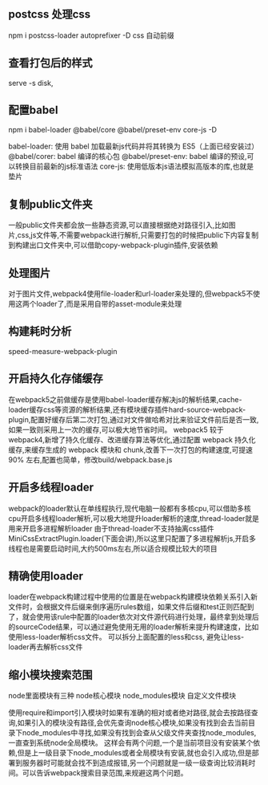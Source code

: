 ## postcss 处理css 
npm i postcss-loader autoprefixer -D
css 自动前缀


## 查看打包后的样式 
serve -s disk,


## 配置babel 
npm i babel-loader @babel/core @babel/preset-env core-js -D

babel-loader: 使用 babel 加载最新js代码并将其转换为 ES5（上面已经安装过）
@babel/corer: babel 编译的核心包
@babel/preset-env: babel 编译的预设,可以转换目前最新的js标准语法
core-js: 使用低版本js语法模拟高版本的库,也就是垫片

##  复制public文件夹
一般public文件夹都会放一些静态资源,可以直接根据绝对路径引入,比如图片,css,js文件等,不需要webpack进行解析,只需要打包的时候把public下内容复制到构建出口文件夹中,可以借助copy-webpack-plugin插件,安装依赖

## 处理图片
对于图片文件,webpack4使用file-loader和url-loader来处理的,但webpack5不使用这两个loader了,而是采用自带的asset-module来处理


## 构建耗时分析
speed-measure-webpack-plugin

## 开启持久化存储缓存

在webpack5之前做缓存是使用babel-loader缓存解决js的解析结果,cache-loader缓存css等资源的解析结果,还有模块缓存插件hard-source-webpack-plugin,配置好缓存后第二次打包,通过对文件做哈希对比来验证文件前后是否一致,如果一致则采用上一次的缓存,可以极大地节省时间。
webpack5 较于 webpack4,新增了持久化缓存、改进缓存算法等优化,通过配置 webpack 持久化缓存,来缓存生成的 webpack 模块和 chunk,改善下一次打包的构建速度,可提速 90% 左右,配置也简单，修改build/webpack.base.js

## 开启多线程loader

webpack的loader默认在单线程执行,现代电脑一般都有多核cpu,可以借助多核cpu开启多线程loader解析,可以极大地提升loader解析的速度,thread-loader就是用来开启多进程解析loader
由于thread-loader不支持抽离css插件MiniCssExtractPlugin.loader(下面会讲),所以这里只配置了多进程解析js,开启多线程也是需要启动时间,大约500ms左右,所以适合规模比较大的项目

## 精确使用loader

loader在webpack构建过程中使用的位置是在webpack构建模块依赖关系引入新文件时，会根据文件后缀来倒序遍历rules数组，如果文件后缀和test正则匹配到了，就会使用该rule中配置的loader依次对文件源代码进行处理，最终拿到处理后的sourceCode结果，可以通过避免使用无用的loader解析来提升构建速度，比如使用less-loader解析css文件。
可以拆分上面配置的less和css, 避免让less-loader再去解析css文件


## 缩小模块搜索范围

node里面模块有三种
node核心模块
node_modules模块
自定义文件模块

使用require和import引入模块时如果有准确的相对或者绝对路径,就会去按路径查询,如果引入的模块没有路径,会优先查询node核心模块,如果没有找到会去当前目录下node_modules中寻找,如果没有找到会查从父级文件夹查找node_modules,一直查到系统node全局模块。
这样会有两个问题,一个是当前项目没有安装某个依赖,但是上一级目录下node_modules或者全局模块有安装,就也会引入成功,但是部署到服务器时可能就会找不到造成报错,另一个问题就是一级一级查询比较消耗时间。可以告诉webpack搜索目录范围,来规避这两个问题。